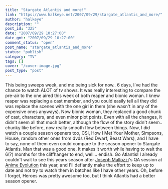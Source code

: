 ```yaml
---
title: "Stargate Atlantis and more!"
link: "https://www.halkeye.net/2007/09/29/stargate_atlantis_and_more/"
author: "halkeye"
description: ""
post_id: "325"
date: "2007/09/29 10:27:00"
date_gmt: "2007/09/29 10:27:00"
comment_status: "open"
post_name: "stargate_atlantis_and_more"
status: "publish"
category: "TV"
tags: []
cover: "/cover-image.jpg"
post_type: "post"
---
```


This being sweeps week, and me being sick for now.. 6 days, I've had the chance to watch ALOT of tv shows. It was really interesting to compare the pre-air to the one aired this week of both reaper and bionic woman. I knew reaper was replacing a cast member, and you could easily tell all they did was replace the scenes with the one girl in them (she wasn't in any of the expensive ones anyways). Now bionic woman, they replaced a good chunk of cast, characters, and even minor plot points. Even with all the changes, it didn't seem all that much better, although the flow of the story didn't seem.. chunky like before, now really smooth flow between things. Now, I did watch a couple season openers too, CSI, How I Met Your Mother, Simpsons, House, random other ones from dvds (Red Dwarf, Beast Wars), and I have to say, none of them even could compare to the season opener to Stargate Atlantis. Man that was a good one, It makes it worth while having to wait the 6(?) months for the cliffhanger to end, well... endish. Go Atlantis! I already couldn't wait to see this years season after [Joseph Mallozzi](http://josephmallozzi.blogspot.com/)'s QA session at [Anime Evolution](http://animeevolution.com/) this year, and I'll defiantly make the effort to keep up to date and not try to watch them in batches like I have other years. Oh, before I forget, Heroes was pretty awesome too, but I think Atlantis had a better season opener.